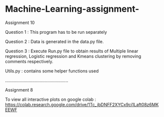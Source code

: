 # Machine-Learning-assignment-
Assignment 10

Question 1 : This program has to be run separately

Question 2 : Data is generated in the data.py file.

Question 3 : Execute Run.py file to obtain results of Multiple linear regression, Logistic regression and Kmeans clustering by removing comments respectively.

Utils.py : contains some helper functions used

...................................................

Assignment 8

To view all interactive plots on google colab : https://colab.research.google.com/drive/1Tc_jbDNFF2XYCx9ci1Laft08z6MKEEWF
